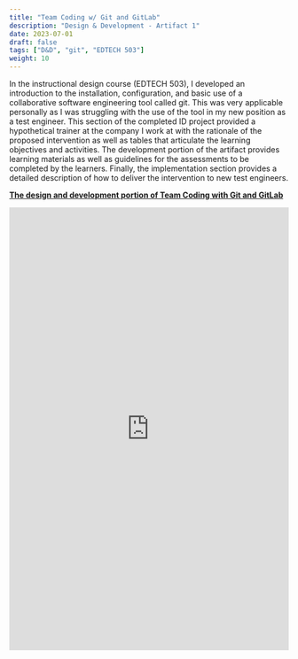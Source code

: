 ```yaml
---
title: "Team Coding w/ Git and GitLab"
description: "Design & Development - Artifact 1"
date: 2023-07-01
draft: false
tags: ["D&D", "git", "EDTECH 503"]
weight: 10
---
```

In the instructional design course (EDTECH 503), I developed an introduction to the installation, configuration, and basic use of a collaborative software engineering tool called git.  This was very applicable personally as I was struggling with the use of the tool in my new position as a test engineer. This section of the completed ID project provided a hypothetical trainer at the company I work at with the rationale of the proposed intervention as well as tables that articulate the learning objectives and activities. The development portion of the artifact provides learning materials as well as guidelines for the assessments to be completed by the learners. Finally, the implementation section provides a detailed description of how to deliver the intervention to new test engineers.

**[The design and development portion of Team Coding with Git and GitLab](https://docs.google.com/document/d/1geEyJJ6x1ZzrlwheV1-ERhZkKGMe6vqO1KN8dtemzK0/preview)**

<p><iframe src="https://docs.google.com/document/d/1geEyJJ6x1ZzrlwheV1-ERhZkKGMe6vqO1KN8dtemzK0/preview#bookmark=id.4pgta18cjqcd" frameborder="0" width="100%" height="800" allowfullscreen="true" mozallowfullscreen="true" webkitallowfullscreen="true"></iframe></p>
